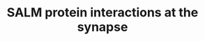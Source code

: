 ---
authors:
- ReactomeTeam
description: Recruitment of receptors and ion channels to the postsynaptic membrane
  is the last step in synapse formation. Many of these proteins interact directly
  or indirectly with postsynaptic density-95 (PSD95)/Discs large/zona occludens-1
  (PDZ) proteins, thus linking them to the postsynaptic scaffold and providing a mechanism
  for both retaining the protein at the synapse and keeping its proximity to signaling
  molecules known to associate with PDZ proteins (Nourry et al. 2003, Kim & Sheng
  2004, Montgomery et al. 2004, Sheng and Kim 2011). The synaptic adhesion-like molecules
  (SALM) family belongs to the superfamily of leucine-rich repeat (LRR)-containing
  adhesion molecules, alternatively referred as LRFN (leucine-rich repeat and fibronectin
  III domain-containing) is an synapse adhesion molecule linked to NMDA and AMPA receptors.
  It includes five known members (SALMs 1-5 or LRFN1-5), which have been implicated
  in the regulation of neurite outgrowth and branching, and synapse formation and
  maturation. SLAM proteins are distributed to both dendrites and axons in neurons
  (Ko et al. 2006, Wang et al. 2006, Morimura et al. 2006, Nam ett al. 2011). The
  family members, SALM1-SALM5, have a single transmembrane (TM) domain and contain
  extracellular leucine-rich repeats, an Ig C2 type domain, a fibronectin type III
  domain, and an intracellular postsynaptic density-95 (PSD-95)/Discs large/zona occludens-1
  (PDZ) binding domain, which is present on all members except SALM4 and SALM5.  View
  original pathway at:[http://www.reactome.org/PathwayBrowser/#DIAGRAM=8849932 Reactome].
last-edited: 2016-07-11
organisms:
- Homo sapiens
redirect_from:
- /index.php/Pathway:WP3812
- /instance/WP3812
revision: null
schema-jsonld:
- '@context': https://schema.org/
  '@id': https://wikipathways.github.io/pathways/WP3812.html
  '@type': Dataset
  creator:
    '@type': Organization
    name: WikiPathways
  description: Recruitment of receptors and ion channels to the postsynaptic membrane
    is the last step in synapse formation. Many of these proteins interact directly
    or indirectly with postsynaptic density-95 (PSD95)/Discs large/zona occludens-1
    (PDZ) proteins, thus linking them to the postsynaptic scaffold and providing a
    mechanism for both retaining the protein at the synapse and keeping its proximity
    to signaling molecules known to associate with PDZ proteins (Nourry et al. 2003,
    Kim & Sheng 2004, Montgomery et al. 2004, Sheng and Kim 2011). The synaptic adhesion-like
    molecules (SALM) family belongs to the superfamily of leucine-rich repeat (LRR)-containing
    adhesion molecules, alternatively referred as LRFN (leucine-rich repeat and fibronectin
    III domain-containing) is an synapse adhesion molecule linked to NMDA and AMPA
    receptors. It includes five known members (SALMs 1-5 or LRFN1-5), which have been
    implicated in the regulation of neurite outgrowth and branching, and synapse formation
    and maturation. SLAM proteins are distributed to both dendrites and axons in neurons
    (Ko et al. 2006, Wang et al. 2006, Morimura et al. 2006, Nam ett al. 2011). The
    family members, SALM1-SALM5, have a single transmembrane (TM) domain and contain
    extracellular leucine-rich repeats, an Ig C2 type domain, a fibronectin type III
    domain, and an intracellular postsynaptic density-95 (PSD-95)/Discs large/zona
    occludens-1 (PDZ) binding domain, which is present on all members except SALM4
    and SALM5.  View original pathway at:[http://www.reactome.org/PathwayBrowser/#DIAGRAM=8849932
    Reactome].
  keywords:
  - AMPA, NMDA receptors
  - 'Ca permeable AMPA receptors '
  - 'DLG1 '
  - 'DLG3 '
  - 'FLOT1 '
  - FLOT1(FLOT2)
  - 'FLOT2 '
  - 'GRIN1 '
  - 'GRIN2A '
  - 'GRIN2B '
  - 'GRIN2C '
  - 'GRIN2D '
  - 'Gly '
  - 'L-Glu '
  - LAR,PTPRS,PTPRD
  - NMDA receptor
  - NMDAR:PSD-95
  - PSD-95
  - 'PSD-95 '
  - 'PTPRD '
  - 'PTPRF '
  - 'PTPRS '
  - RTN3
  - 'RTN3 '
  - SALM1
  - 'SALM1 '
  - SALM1,2,3
  - SALM1,2,3 dimer
  - SALM1:NMDAR:PSD-95
  - SALM1:SAP proteins
  - SALM2
  - 'SALM2 '
  - SALM2,3(SALM1,4)
  - SALM2,3(SALM1,4):RTN3
  - SALM2:AMPA, NMDA
  - SALM3
  - 'SALM3 '
  - SALM3,SALM5
  - SALM3,SALM5:PSD-95
  - SALM3:LAR-RPTPs
  - SALM4
  - 'SALM4 '
  - SALM4:FLOT1(FLOT2)
  - 'SALM5 '
  - complex
  - proteins (SAP)
  - receptors
  - synapse-associated
  license: CC0
  name: SALM protein interactions at the synapse
seo: CreativeWork
title: SALM protein interactions at the synapse
wpid: WP3812
---